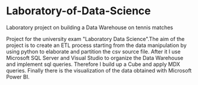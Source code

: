 # Laboratory-of-Data-Science

Laboratory project on building a Data Warehouse on tennis matches

Project for the university exam "Laboratory Data Science".The aim of the project is to create an ETL process starting from the data manipulation by using python to elaborate and partition the csv source file. After it I use Microsoft SQL Server and Visual Studio to organize the Data Warehouse and implement sql queries. Therefore I build up a Cube and apply MDX queries. Finally there is the visualization of the data obtained with Microsoft Power BI.
